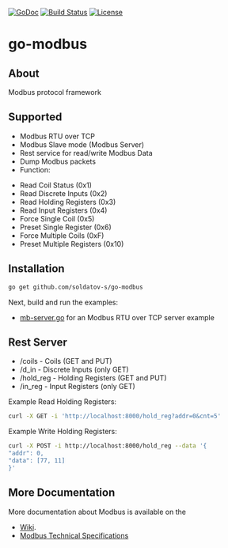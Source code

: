 [![GoDoc](https://godoc.org/github.com/golang/gddo?status.svg)](https://godoc.org/github.com/soldatov-s/go-modbus)
[![Build Status](https://travis-ci.org/soldatov-s/go-modbus.svg?branch=master)](https://travis-ci.org/soldatov-s/go-modbus.svg?branch=master)
[![License](https://img.shields.io/badge/License-Apache%202.0-blue.svg)](https://opensource.org/licenses/Apache-2.0)
# go-modbus

## About
Modbus protocol framework

## Supported
 * Modbus RTU over TCP
 * Modbus Slave mode (Modbus Server)
 * Rest service for read/write Modbus Data
 * Dump Modbus packets
 * Function:
 - Read Coil Status (0x1)
 - Read Discrete Inputs (0x2)
 - Read Holding Registers (0x3)
 - Read Input Registers (0x4)
 - Force Single Coil (0x5)
 - Preset Single Register (0x6)
 - Force Multiple Coils (0xF)
 - Preset Multiple Registers (0x10)

## Installation
```sh
go get github.com/soldatov-s/go-modbus
```
Next, build and run the examples:

 * [mb-server.go](mb-server/mb-server.go) for an Modbus RTU over TCP server example

## Rest Server
 - /coils - Coils (GET and PUT)
 - /d_in - Discrete Inputs (only GET)
 - /hold_reg - Holding Registers (GET and PUT)
 - /in_reg - Input Registers (only GET)

Example Read Holding Registers:
```sh
curl -X GET -i 'http://localhost:8000/hold_reg?addr=0&cnt=5'
```

Example Write Holding Registers:
```sh
curl -X POST -i http://localhost:8000/hold_reg --data '{
"addr": 0,
"data": [77, 11]
}'
```

## More Documentation

More documentation about Modbus is available on the
- [Wiki](https://en.wikipedia.org/wiki/Modbus).
- [Modbus Technical Specifications](http://www.modbus.org/specs.php)
